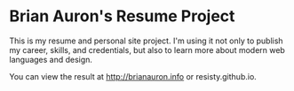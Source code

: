 # Brian Auron's Resume Project
This is my resume and personal site project. I'm using it not only to publish my career, skills, and credentials, but also to learn more about modern web languages and design.

You can view the result at http://brianauron.info or resisty.github.io.
